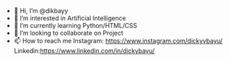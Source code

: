 - 👋 Hi, I’m @dikbayy
- 👀 I’m interested in Artificial Intelligence
- 🌱 I’m currently learning Python/HTML/CSS
- 💞️ I’m looking to collaborate on Project
- 📫 How to reach me 
  Instagram: https://www.instagram.com/dickyybayu/
  Linkedin:https://www.linkedin.com/in/dickybayu/

<!---
dikbayy/dikbayy is a ✨ special ✨ repository because its `README.md` (this file) appears on your GitHub profile.
You can click the Preview link to take a look at your changes.
--->

